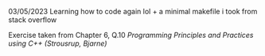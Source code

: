 03/05/2023
Learning how to code again lol + a minimal makefile i took from stack overflow

Exercise taken from Chapter 6, Q.10
*Programming Principles and Practices using C++ (Strousrup, Bjarne)*
